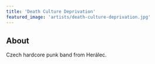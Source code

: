 ```yaml
---
title: 'Death Culture Deprivation'
featured_image: 'artists/death-culture-deprivation.jpg'
---
```


## About

Czech hardcore punk band from Herálec.
